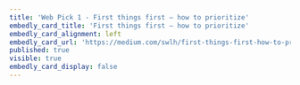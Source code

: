 ```yaml
---
title: 'Web Pick 1 - First things first — how to prioritize'
embedly_card_title: 'First things first — how to prioritize'
embedly_card_alignment: left
embedly_card_url: 'https://medium.com/swlh/first-things-first-how-to-prioritize-2eb02186eb80'
published: true
visible: true
embedly_card_display: false
---
```

